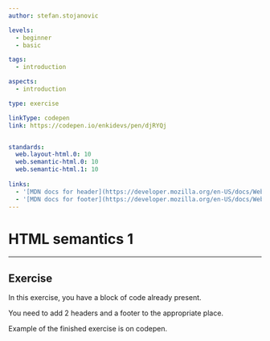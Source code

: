 ```yaml
---
author: stefan.stojanovic

levels:
  - beginner
  - basic

tags:
  - introduction

aspects:
  - introduction

type: exercise

linkType: codepen
link: https://codepen.io/enkidevs/pen/djRYQj


standards:
  web.layout-html.0: 10
  web.semantic-html.0: 10
  web.semantic-html.1: 10
  
links:
  - '[MDN docs for header](https://developer.mozilla.org/en-US/docs/Web/HTML/Element/header){website}'
  - '[MDN docs for footer](https://developer.mozilla.org/en-US/docs/Web/HTML/Element/footer){website}'
---
```

# HTML semantics 1
---

## Exercise
In this exercise, you have a block of code already present. 

You need to add 2 headers and a footer to the appropriate place. 

Example of the finished exercise is on codepen. 



